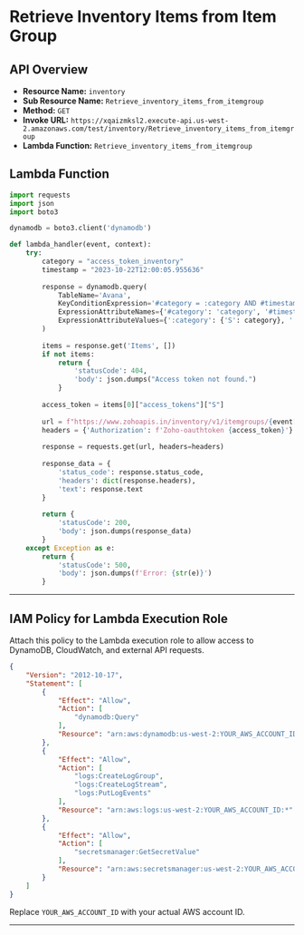 # Retrieve Inventory Items from Item Group

## API Overview

- **Resource Name:** `inventory`
- **Sub Resource Name:** `Retrieve_inventory_items_from_itemgroup`
- **Method:** `GET`
- **Invoke URL:** `https://xqaizmksl2.execute-api.us-west-2.amazonaws.com/test/inventory/Retrieve_inventory_items_from_itemgroup`
- **Lambda Function:** `Retrieve_inventory_items_from_itemgroup`



## **Lambda Function**

```python
import requests
import json
import boto3

dynamodb = boto3.client('dynamodb')

def lambda_handler(event, context):
    try:
        category = "access_token_inventory"
        timestamp = "2023-10-22T12:00:05.955636"
        
        response = dynamodb.query(
            TableName='Avana',
            KeyConditionExpression='#category = :category AND #timestamp = :timestamp',
            ExpressionAttributeNames={'#category': 'category', '#timestamp': 'timestamp'},
            ExpressionAttributeValues={':category': {'S': category}, ':timestamp': {'S': timestamp}}
        )
        
        items = response.get('Items', [])
        if not items:
            return {
                'statusCode': 404,
                'body': json.dumps("Access token not found.")
            }
        
        access_token = items[0]["access_tokens"]["S"]
        
        url = f"https://www.zohoapis.in/inventory/v1/itemgroups/{event['group_id']}?organization_id=60015333937"
        headers = {'Authorization': f'Zoho-oauthtoken {access_token}'}
        
        response = requests.get(url, headers=headers)
        
        response_data = {
            'status_code': response.status_code,
            'headers': dict(response.headers),
            'text': response.text
        }
        
        return {
            'statusCode': 200,
            'body': json.dumps(response_data)
        }
    except Exception as e:
        return {
            'statusCode': 500,
            'body': json.dumps(f'Error: {str(e)}')
        }
```
---

## **IAM Policy for Lambda Execution Role**

Attach this policy to the Lambda execution role to allow access to DynamoDB, CloudWatch, and external API requests.

```json
{
    "Version": "2012-10-17",
    "Statement": [
        {
            "Effect": "Allow",
            "Action": [
                "dynamodb:Query"
            ],
            "Resource": "arn:aws:dynamodb:us-west-2:YOUR_AWS_ACCOUNT_ID:table/Avana"
        },
        {
            "Effect": "Allow",
            "Action": [
                "logs:CreateLogGroup",
                "logs:CreateLogStream",
                "logs:PutLogEvents"
            ],
            "Resource": "arn:aws:logs:us-west-2:YOUR_AWS_ACCOUNT_ID:*"
        },
        {
            "Effect": "Allow",
            "Action": [
                "secretsmanager:GetSecretValue"
            ],
            "Resource": "arn:aws:secretsmanager:us-west-2:YOUR_AWS_ACCOUNT_ID:secret/*"
        }
    ]
}
```

Replace `YOUR_AWS_ACCOUNT_ID` with your actual AWS account ID.

---
